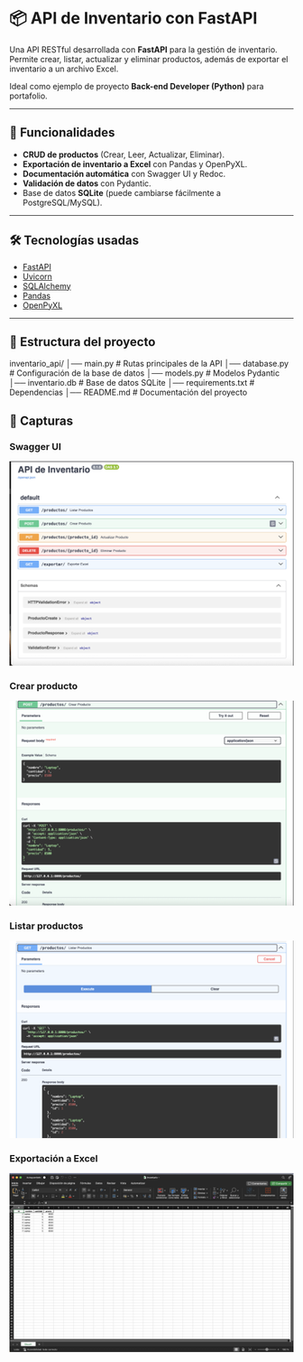 # 📦 API de Inventario con FastAPI

Una API RESTful desarrollada con **FastAPI** para la gestión de inventario.  
Permite crear, listar, actualizar y eliminar productos, además de exportar el inventario a un archivo Excel.  

Ideal como ejemplo de proyecto **Back-end Developer (Python)** para portafolio.

---

## 🚀 Funcionalidades
- **CRUD de productos** (Crear, Leer, Actualizar, Eliminar).  
- **Exportación de inventario a Excel** con Pandas y OpenPyXL.  
- **Documentación automática** con Swagger UI y Redoc.  
- **Validación de datos** con Pydantic.  
- Base de datos **SQLite** (puede cambiarse fácilmente a PostgreSQL/MySQL).  

---

## 🛠️ Tecnologías usadas
- [FastAPI](https://fastapi.tiangolo.com/)  
- [Uvicorn](https://www.uvicorn.org/)  
- [SQLAlchemy](https://www.sqlalchemy.org/)  
- [Pandas](https://pandas.pydata.org/)  
- [OpenPyXL](https://openpyxl.readthedocs.io/)  

---

## 📂 Estructura del proyecto
inventario_api/
│── main.py # Rutas principales de la API
│── database.py # Configuración de la base de datos
│── models.py # Modelos Pydantic
│── inventario.db # Base de datos SQLite
│── requirements.txt # Dependencias
│── README.md # Documentación del proyecto


## 📸 Capturas

### Swagger UI
![Swagger UI](./screenshots/swagger_ui.png)

### Crear producto
![POST Producto](./screenshots/post_producto.png)

### Listar productos
![GET Productos](./screenshots/get_productos.png)

### Exportación a Excel
![Excel Export](./screenshots/excel_export.png)
